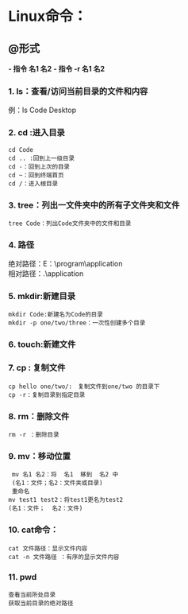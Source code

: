 # Linux命令：
## @形式
**- 指令 名1 名2**
**- 指令 -r 名1 名2**

### 1. ls：查看/访问当前目录的文件和内容
例：ls Code Desktop
### 2. cd :进入目录

~~~
cd Code
cd .. :回到上一级目录
cd -：回到上次的目录
cd ~：回到终端首页
cd /：进入根目录
~~~
### 3. tree：列出一文件夹中的所有子文件夹和文件
~~~
tree Code：列出Code文件夹中的文件和目录
~~~
### 4. 路径
绝对路径：E：\program\application  
相对路径：.\application

### 5. mkdir:新建目录
~~~
mkdir Code:新建名为Code的目录
mkdir -p one/two/three：一次性创建多个目录 
~~~
### 6. touch:新建文件
### 7. cp : 复制文件
~~~
cp hello one/two/:　复制文件到one/two 的目录下
cp -r：复制目录到指定目录
 ~~~
### 8. rm：删除文件
~~~
rm -r ：删除目录
~~~
### 9. mv：移动位置
~~~
 mv 名1 名2：将  名1  移到  名2 中
 (名1：文件；名2：文件夹或目录)
 重命名
mv test1 test2：将test1更名为test2
(名1：文件；  名2：文件)
~~~
### 10.  cat命令：
~~~
cat 文件路径：显示文件内容
cat -n 文件路径 ：有序的显示文件内容
~~~
### 11.  pwd
~~~
查看当前所处目录
获取当前目录的绝对路径
~~~